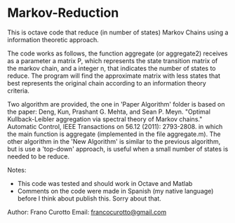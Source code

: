 # Markov-Reduction
This is octave code that reduce (in number of states) Markov Chains using a information theoretic approach.

The code works as follows, the function aggregate (or aggregate2) receives as a parameter a matrix P, which represents the state transition matrix of the markov chain, and a integer n, that indicates the number of states to reduce. The program will find the approximate matrix with less states that best represents the original chain according to an information theory criteria.

Two algorithm are provided, the one in 'Paper Algorithm' folder is based on the paper:
Deng, Kun, Prashant G. Mehta, and Sean P. Meyn. "Optimal Kullback-Leibler aggregation via spectral theory of Markov chains." Automatic Control, IEEE Transactions on 56.12 (2011): 2793-2808.
in which the main function is aggregate (implemented in the file aggregate.m). The other algorithm in the 'New Algorithm' is similar to the previous algorithm, but is use a 'top-down' approach, is useful when a small number of states is needed to be reduce.

Notes:
- This code was tested and should work in Octave and Matlab
- Comments on the code were made in Spanish (my native language) before I think about publish this. Sorry about that.

Author: Frano Curotto
Email: francocurotto@gmail.com

